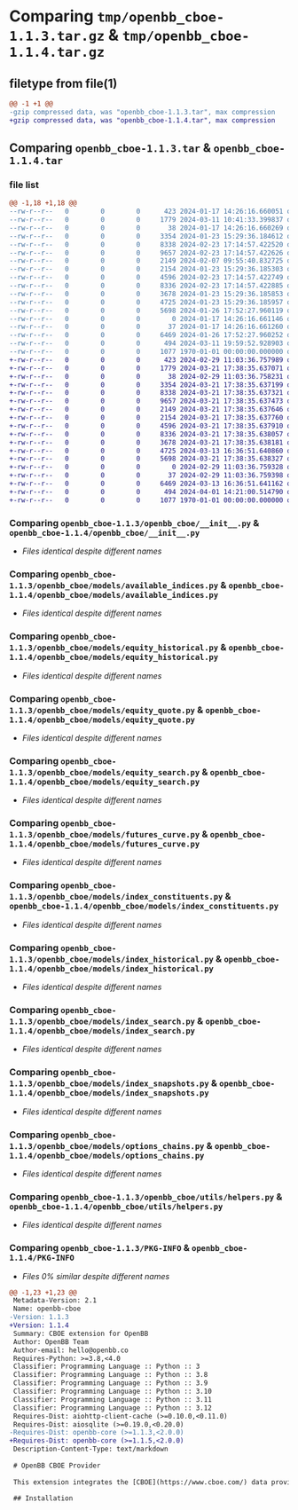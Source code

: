 # Comparing `tmp/openbb_cboe-1.1.3.tar.gz` & `tmp/openbb_cboe-1.1.4.tar.gz`

## filetype from file(1)

```diff
@@ -1 +1 @@
-gzip compressed data, was "openbb_cboe-1.1.3.tar", max compression
+gzip compressed data, was "openbb_cboe-1.1.4.tar", max compression
```

## Comparing `openbb_cboe-1.1.3.tar` & `openbb_cboe-1.1.4.tar`

### file list

```diff
@@ -1,18 +1,18 @@
--rw-r--r--   0        0        0      423 2024-01-17 14:26:16.660051 openbb_cboe-1.1.3/README.md
--rw-r--r--   0        0        0     1779 2024-03-11 10:41:33.399837 openbb_cboe-1.1.3/openbb_cboe/__init__.py
--rw-r--r--   0        0        0       38 2024-01-17 14:26:16.660269 openbb_cboe-1.1.3/openbb_cboe/models/__init__.py
--rw-r--r--   0        0        0     3354 2024-01-23 15:29:36.184612 openbb_cboe-1.1.3/openbb_cboe/models/available_indices.py
--rw-r--r--   0        0        0     8338 2024-02-23 17:14:57.422520 openbb_cboe-1.1.3/openbb_cboe/models/equity_historical.py
--rw-r--r--   0        0        0     9657 2024-02-23 17:14:57.422626 openbb_cboe-1.1.3/openbb_cboe/models/equity_quote.py
--rw-r--r--   0        0        0     2149 2024-02-07 09:55:40.832725 openbb_cboe-1.1.3/openbb_cboe/models/equity_search.py
--rw-r--r--   0        0        0     2154 2024-01-23 15:29:36.185303 openbb_cboe-1.1.3/openbb_cboe/models/futures_curve.py
--rw-r--r--   0        0        0     4596 2024-02-23 17:14:57.422749 openbb_cboe-1.1.3/openbb_cboe/models/index_constituents.py
--rw-r--r--   0        0        0     8336 2024-02-23 17:14:57.422885 openbb_cboe-1.1.3/openbb_cboe/models/index_historical.py
--rw-r--r--   0        0        0     3678 2024-01-23 15:29:36.185853 openbb_cboe-1.1.3/openbb_cboe/models/index_search.py
--rw-r--r--   0        0        0     4725 2024-01-23 15:29:36.185957 openbb_cboe-1.1.3/openbb_cboe/models/index_snapshots.py
--rw-r--r--   0        0        0     5698 2024-01-26 17:52:27.960119 openbb_cboe-1.1.3/openbb_cboe/models/options_chains.py
--rw-r--r--   0        0        0        0 2024-01-17 14:26:16.661146 openbb_cboe-1.1.3/openbb_cboe/py.typed
--rw-r--r--   0        0        0       37 2024-01-17 14:26:16.661260 openbb_cboe-1.1.3/openbb_cboe/utils/__init__.py
--rw-r--r--   0        0        0     6469 2024-01-26 17:52:27.960252 openbb_cboe-1.1.3/openbb_cboe/utils/helpers.py
--rw-r--r--   0        0        0      494 2024-03-11 19:59:52.928903 openbb_cboe-1.1.3/pyproject.toml
--rw-r--r--   0        0        0     1077 1970-01-01 00:00:00.000000 openbb_cboe-1.1.3/PKG-INFO
+-rw-r--r--   0        0        0      423 2024-02-29 11:03:36.757989 openbb_cboe-1.1.4/README.md
+-rw-r--r--   0        0        0     1779 2024-03-21 17:38:35.637071 openbb_cboe-1.1.4/openbb_cboe/__init__.py
+-rw-r--r--   0        0        0       38 2024-02-29 11:03:36.758231 openbb_cboe-1.1.4/openbb_cboe/models/__init__.py
+-rw-r--r--   0        0        0     3354 2024-03-21 17:38:35.637199 openbb_cboe-1.1.4/openbb_cboe/models/available_indices.py
+-rw-r--r--   0        0        0     8338 2024-03-21 17:38:35.637321 openbb_cboe-1.1.4/openbb_cboe/models/equity_historical.py
+-rw-r--r--   0        0        0     9657 2024-03-21 17:38:35.637473 openbb_cboe-1.1.4/openbb_cboe/models/equity_quote.py
+-rw-r--r--   0        0        0     2149 2024-03-21 17:38:35.637646 openbb_cboe-1.1.4/openbb_cboe/models/equity_search.py
+-rw-r--r--   0        0        0     2154 2024-03-21 17:38:35.637760 openbb_cboe-1.1.4/openbb_cboe/models/futures_curve.py
+-rw-r--r--   0        0        0     4596 2024-03-21 17:38:35.637910 openbb_cboe-1.1.4/openbb_cboe/models/index_constituents.py
+-rw-r--r--   0        0        0     8336 2024-03-21 17:38:35.638057 openbb_cboe-1.1.4/openbb_cboe/models/index_historical.py
+-rw-r--r--   0        0        0     3678 2024-03-21 17:38:35.638181 openbb_cboe-1.1.4/openbb_cboe/models/index_search.py
+-rw-r--r--   0        0        0     4725 2024-03-13 16:36:51.640860 openbb_cboe-1.1.4/openbb_cboe/models/index_snapshots.py
+-rw-r--r--   0        0        0     5698 2024-03-21 17:38:35.638327 openbb_cboe-1.1.4/openbb_cboe/models/options_chains.py
+-rw-r--r--   0        0        0        0 2024-02-29 11:03:36.759328 openbb_cboe-1.1.4/openbb_cboe/py.typed
+-rw-r--r--   0        0        0       37 2024-02-29 11:03:36.759398 openbb_cboe-1.1.4/openbb_cboe/utils/__init__.py
+-rw-r--r--   0        0        0     6469 2024-03-13 16:36:51.641162 openbb_cboe-1.1.4/openbb_cboe/utils/helpers.py
+-rw-r--r--   0        0        0      494 2024-04-01 14:21:00.514790 openbb_cboe-1.1.4/pyproject.toml
+-rw-r--r--   0        0        0     1077 1970-01-01 00:00:00.000000 openbb_cboe-1.1.4/PKG-INFO
```

### Comparing `openbb_cboe-1.1.3/openbb_cboe/__init__.py` & `openbb_cboe-1.1.4/openbb_cboe/__init__.py`

 * *Files identical despite different names*

### Comparing `openbb_cboe-1.1.3/openbb_cboe/models/available_indices.py` & `openbb_cboe-1.1.4/openbb_cboe/models/available_indices.py`

 * *Files identical despite different names*

### Comparing `openbb_cboe-1.1.3/openbb_cboe/models/equity_historical.py` & `openbb_cboe-1.1.4/openbb_cboe/models/equity_historical.py`

 * *Files identical despite different names*

### Comparing `openbb_cboe-1.1.3/openbb_cboe/models/equity_quote.py` & `openbb_cboe-1.1.4/openbb_cboe/models/equity_quote.py`

 * *Files identical despite different names*

### Comparing `openbb_cboe-1.1.3/openbb_cboe/models/equity_search.py` & `openbb_cboe-1.1.4/openbb_cboe/models/equity_search.py`

 * *Files identical despite different names*

### Comparing `openbb_cboe-1.1.3/openbb_cboe/models/futures_curve.py` & `openbb_cboe-1.1.4/openbb_cboe/models/futures_curve.py`

 * *Files identical despite different names*

### Comparing `openbb_cboe-1.1.3/openbb_cboe/models/index_constituents.py` & `openbb_cboe-1.1.4/openbb_cboe/models/index_constituents.py`

 * *Files identical despite different names*

### Comparing `openbb_cboe-1.1.3/openbb_cboe/models/index_historical.py` & `openbb_cboe-1.1.4/openbb_cboe/models/index_historical.py`

 * *Files identical despite different names*

### Comparing `openbb_cboe-1.1.3/openbb_cboe/models/index_search.py` & `openbb_cboe-1.1.4/openbb_cboe/models/index_search.py`

 * *Files identical despite different names*

### Comparing `openbb_cboe-1.1.3/openbb_cboe/models/index_snapshots.py` & `openbb_cboe-1.1.4/openbb_cboe/models/index_snapshots.py`

 * *Files identical despite different names*

### Comparing `openbb_cboe-1.1.3/openbb_cboe/models/options_chains.py` & `openbb_cboe-1.1.4/openbb_cboe/models/options_chains.py`

 * *Files identical despite different names*

### Comparing `openbb_cboe-1.1.3/openbb_cboe/utils/helpers.py` & `openbb_cboe-1.1.4/openbb_cboe/utils/helpers.py`

 * *Files identical despite different names*

### Comparing `openbb_cboe-1.1.3/PKG-INFO` & `openbb_cboe-1.1.4/PKG-INFO`

 * *Files 0% similar despite different names*

```diff
@@ -1,23 +1,23 @@
 Metadata-Version: 2.1
 Name: openbb-cboe
-Version: 1.1.3
+Version: 1.1.4
 Summary: CBOE extension for OpenBB
 Author: OpenBB Team
 Author-email: hello@openbb.co
 Requires-Python: >=3.8,<4.0
 Classifier: Programming Language :: Python :: 3
 Classifier: Programming Language :: Python :: 3.8
 Classifier: Programming Language :: Python :: 3.9
 Classifier: Programming Language :: Python :: 3.10
 Classifier: Programming Language :: Python :: 3.11
 Classifier: Programming Language :: Python :: 3.12
 Requires-Dist: aiohttp-client-cache (>=0.10.0,<0.11.0)
 Requires-Dist: aiosqlite (>=0.19.0,<0.20.0)
-Requires-Dist: openbb-core (>=1.1.3,<2.0.0)
+Requires-Dist: openbb-core (>=1.1.5,<2.0.0)
 Description-Content-Type: text/markdown
 
 # OpenBB CBOE Provider
 
 This extension integrates the [CBOE](https://www.cboe.com/) data provider into the OpenBB Platform.
 
 ## Installation
```

